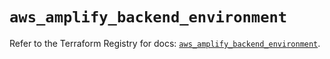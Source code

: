# `aws_amplify_backend_environment`

Refer to the Terraform Registry for docs: [`aws_amplify_backend_environment`](https://registry.terraform.io/providers/hashicorp/aws/5.78.0/docs/resources/amplify_backend_environment).
